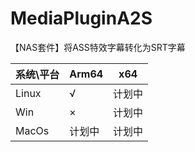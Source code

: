 # MediaPluginA2S
【NAS套件】将ASS特效字幕转化为SRT字幕

| 系统\平台 | Arm64  | x64    |
| --------- | ------ | ------ |
| Linux     | √      | 计划中 |
| Win       | ×      | 计划中 |
| MacOs     | 计划中 | 计划中 |
